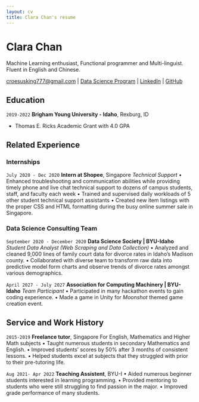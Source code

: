 ```yaml
---
layout: cv
title: Clara Chan's resume
---
```

# Clara Chan
Machine Learning enthusiast, Functional programmer and Multi-linguist. Fluent in English and Chinese.

<div id="webaddress">
<a href="datascience@byui.edu">croesusking777@gmail.com</a>
| <a href="croesusking.github.io/clara_resume/">Data Science Program</a>
| <a href="linkedin.com/in/clara-chan-1100681b0/ ">LinkedIn</a>
| <a href="https://github.com/croesusking">GitHub</a>
</div>

<!-- https://www.monique.tech/the-art-of-markdown -->

## Education

`2019-2022`
__Brigham Young University - Idaho__, Rexburg, ID

- Thomas E. Ricks Academic Grant with 4.0 GPA

## Related Experience

### Internships

`July 2020 - Dec 2020`
__Intern at Shopee__, Singapore
*Technical Support*
•	Enhanced troubleshooting and communication abilities while providing timely phone and live chat technical support to dozens of campus students, staff, and faculty each week
•	Trained and supervised daily workloads of 5 other student technical support assistants
•	Created new item listings with the proper CSS and HTML formatting during the busy online summer sale in Singapore.



### Data Science Consulting Team

`September 2020 - December 2020`
__Data Science Society | BYU-Idaho__
*Student Data Analyst (Web Scraping and Data Collection)*
•	Analyzed and cleaned 9,000 lines of family court data for divorce rates in Idaho’s Madison county.
•	Collaborated with diverse team to transform raw data into predictive model form charts and observe trends of divorce rates amongst various demographics.


`April 2027 - July 2027`
__Association for Computing Machinery | BYU-Idaho__
*Team Participant*
•	Participated in many hackathon events to gain coding experience.
•	Made a game in Unity for *Moonshot* themed game creation event.


## Service and Work History

`2015-2019`
__Freelance tutor__, Singapore
For English, Mathematics and Higher Math subjects
•	Taught numerous students in secondary Mathematics and English.
•	Improved students’ scores by 50% after 3 months of consistent lessons.
•	Helped students excel at subjects that they struggled with prior to their pre-tutoring life.


`Aug 2021- Apr 2022`
__Teaching Assistent__, BYU-I
•	Aided numerous beginner students interested in learning programming.
•	Provided mentoring to students who were still struggling to find passion in the major.
•	Improved grade performance of many students.


<!-- ### Footer

Last updated: Dec 2020 -->


